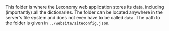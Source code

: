 This folder is where the Lexonomy web application stores its data, including (importantly) all the dictionaries. The folder can be located anywhere in the server's file system and does not even have to be called `data`. The path to the folder is given in `../website/siteconfig.json`.
